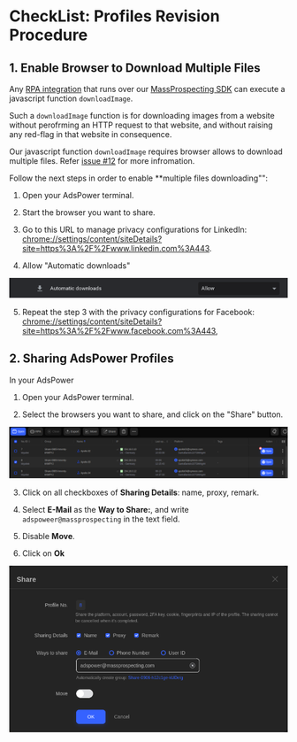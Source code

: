 # CheckList: Profiles Revision Procedure

## 1. Enable Browser to Download Multiple Files

Any [RPA integration](/user//03-bring-your-own-profiles.md#6-rpa-access) that runs over our [MassProspecting SDK](https://github.com/MassProspecting/mass-sdk) can execute a javascript function `downloadImage`.

Such a `downloadImage` function is for downloading images from a website without perofrming an HTTP request to that website, and without raising any red-flag in that website in consequence.

Our javascript function `downloadImage` requires browser allows to download multiple files. Refer [issue #12](https://github.com/MassProspecting/docs/issues/12) for more infromation.

Follow the next steps in order to enable **multiple files downloading"":

1. Open your AdsPower terminal.

2. Start the browser you want to share.

3. Go to this URL to manage privacy configurations for LinkedIn: [chrome://settings/content/siteDetails?site=https%3A%2F%2Fwww.linkedin.com%3A443](chrome://settings/content/siteDetails?site=https%3A%2F%2Fwww.linkedin.com%3A443).

4. Allow "Automatic downloads"

![MassProspecting SDK requires browsers allow automatic downloads](/assets/internals/3-1.png)

5. Repeat the step 3 with the privacy configurations for Facebook: [chrome://settings/content/siteDetails?site=https%3A%2F%2Fwww.facebook.com%3A443](chrome://settings/content/siteDetails?site=https%3A%2F%2Fwww.facebook.com%3A443),

## 2. Sharing AdsPower Profiles

In your AdsPower 

1. Open your AdsPower terminal.

2. Select the browsers you want to share, and click on the "Share" button.

![MassProspecting - Sharing AdsPower profiles](/assets/internals/3-2.png)

3. Click on all checkboxes of **Sharing Details**: name, proxy, remark.

4. Select **E-Mail** as the **Way to Share:**, and write `adspoweer@massprospecting` in the text field.

5. Disable **Move**.

6. Click on **Ok**

![MassProspecting - Sharing AdsPower profiles](/assets/internals/3-3.png)


